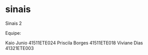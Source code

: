 # sinais

Sinais 2

Equipe:

Kaio Junio      41511ETE024
Priscila Borges 41511ETE018
Viviane Dias    41321ETE003
